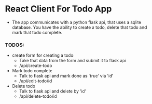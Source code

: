 # React Client For Todo App

- The app communicates with a python flask api, that uses a sqlite database. You have the ability to create a todo, delete that todo and mark that todo complete.

### TODOS:

- create form for creating a todo
  - Take that data from the form and submit it to flask api
  - /api/create-todo
- Mark todo complete
  - Talk to flask api and mark done as 'true' via 'id'
  - /api/edit-todo/id
- Delete todo
  - Talk to flask api and delete by 'id'
  - /api/delete-todo/id
